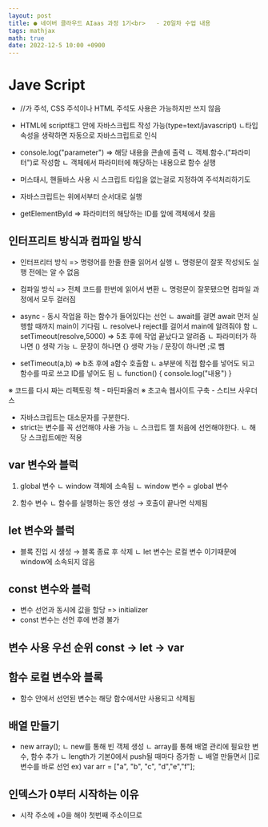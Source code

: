 ```yaml
---
layout: post
title: ● 네이버 클라우드 AIaas 과정 1기<br>   - 20일차 수업 내용
tags: mathjax
math: true
date: 2022-12-5 10:00 +0900
---
```


# Jave Script

- //가 주석, CSS 주석이나 HTML 주석도 사용은 가능하지만 쓰지 않음
- HTML에 script태그 안에 자바스크립트 작성 가능(type=text/javascript)
  ㄴ타입 속성을 생략하면 자동으로 자바스크립트로 인식

- console.log("parameter") => 해당 내용을 콘솔에 출력
    ㄴ 객체.함수.("파라미터")로 작성함
    ㄴ 객체에서 파라미터에 해당하는 내용으로 함수 실행

- 머스태시, 핸들바스 사용 시 스크립트 타입을 없는걸로 지정하여 주석처리하기도

- 자바스크립트는 위에서부터 순서대로 실행

- getElementById => 파라미터의 해당하는 ID를 앞에 객체에서 찾음

## 인터프리트 방식과 컴파일 방식

- 인터프리터 방식 => 명령어를 한줄 한줄 읽어서 실행
    ㄴ 명령문이 잘못 작성되도 실행 전에는 알 수 없음

- 컴파일 방식 => 전체 코드를 한번에 읽어서 변환
    ㄴ 명령문이 잘못됐으면 컴파일 과정에서 모두 걸러짐

- async - 동시 작업을 하는 함수가 들어있다는 선언
    ㄴ await를 걸면 await 먼저 실행할 때까지 main이 기다림
    ㄴ resolve나 reject를 걸어서 main에 알려줘야 함
    ㄴ setTimeout(resolve,5000) => 5초 후에 작업 끝났다고 알려줌
    ㄴ 파라미터가 하나면 () 생략 가능
    ㄴ 문장이 하나면 {} 생략 가능 / 문장이 하나면 ;로 뺌


- setTimeout(a,b) => b초 후에 a함수 호출함
    ㄴ a부분에 직접 함수를 넣어도 되고 함수를 따로 쓰고 ID를 넣어도 됨
    ㄴ  function() {
        console.log("내용")
    }

※ 코드를 다시 짜는 리펙토링 책 - 마틴파울러
※ 초고속 웹사이트 구축 - 스티브 사우더스

- 자바스크립트는 대소문자를 구분한다.
- strict는 변수를 꼭 선언해야 사용 가능
    ㄴ 스크립트 젤 처음에 선언해야한다.
    ㄴ 해당 스크립트에만 적용

## var 변수와 블럭

1. global 변수
    ㄴ window 객체에 소속됨
    ㄴ window 변수 = global 변수

2. 함수 변수
    ㄴ 함수를 실행하는 동안 생성 → 호출이 끝나면 삭제됨
    
## let 변수와 블럭

- 블록 진입 시 생성 → 블록 종료 후 삭제
    ㄴ let 변수는 로컬 변수 이기때문에 window에 소속되지 않음

## const 변수와 블럭

- 변수 선언과 동시에 값을 할당 => initializer
- const 변수는 선언 후에 변경 불가

## 변수 사용 우선 순위 const → let → var


## 함수 로컬 변수와 블록

- 함수 안에서 선언된 변수는 해당 함수에서만 사용되고 삭제됨

## 배열 만들기

- new array();
    ㄴ new를 통해 빈 객체 생성
    ㄴ array를 통해 배열 관리에 필요한 변수, 함수 추가
    ㄴ length가 기본0에서 push될 때마다 증가함
    ㄴ 배열 만들면서 []로 변수를 바로 선언
      ex) var arr = ["a", "b", "c", "d","e","f"];

## 인덱스가 0부터 시작하는 이유

- 시작 주소에 +0을 해야 첫번째 주소이므로














